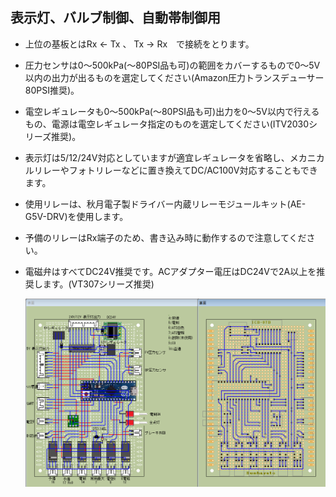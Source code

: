 ## 表示灯、バルブ制御、自動帯制御用

- 上位の基板とはRx <- Tx 、 Tx -> Rx　で接続をとります。
- 圧力センサは0～500kPa(～80PSI品も可)の範囲をカバーするもので0～5V以内の出力が出るものを選定してください(Amazon圧力トランスデューサー80PSI推奨)。
- 電空レギュレータも0～500kPa(～80PSI品も可)出力を0～5V以内で行えるもの、電源は電空レギュレータ指定のものを選定してください(ITV2030シリーズ推奨)。
- 表示灯は5/12/24V対応としていますが適宜レギュレータを省略し、メカニカルリレーやフォトリレーなどに置き換えてDC/AC100V対応することもできます。
- 使用リレーは、秋月電子製ドライバー内蔵リレーモジュールキット(AE-G5V-DRV)を使用します。
- 予備のリレーはRx端子のため、書き込み時に動作するので注意してください。
- 電磁弁はすべてDC24V推奨です。ACアダプター電圧はDC24Vで2A以上を推奨します。(VT307シリーズ推奨)

  ![実態配線図](Densei6.0.0.6.png)
